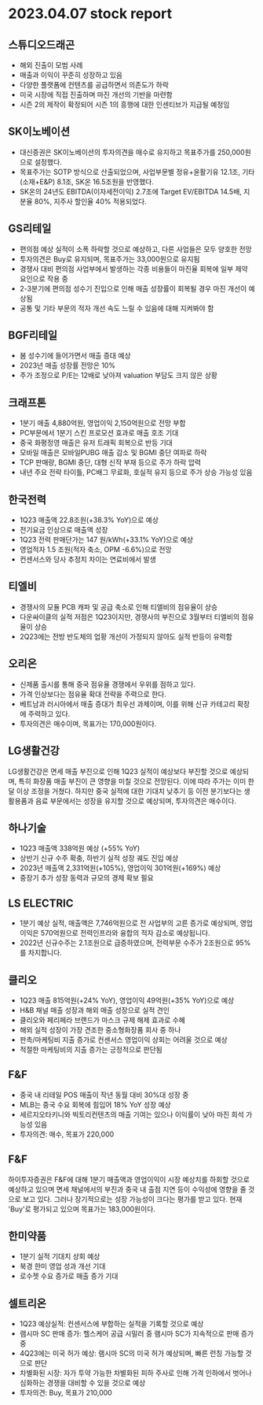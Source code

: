 # 2023.04.07 stock report
## 스튜디오드래곤
- 해외 진출이 모범 사례
- 매출과 이익이 꾸준히 성장하고 있음
- 다양한 플랫폼에 컨텐츠를 공급하면서 의존도가 하락
- 미국 시장에 직접 진출하며 마진 개선의 기반을 마련함
- <The Big Door Prize> 시즌 2의 제작이 확정되어 시즌 1의 흥행에 대한 인센티브가 지급될 예정임
## SK이노베이션
- 대신증권은 SK이노베이션의 투자의견을 매수로 유지하고 목표주가를 250,000원으로 설정했다.
- 목표주가는 SOTP 방식으로 산출되었으며, 사업부문별 정유+윤활기유 12.1조, 기타(소재+E&P) 8.1조, SK온 16.5조원을 반영했다. 
- SK온의 24년도 EBITDA(이자세전이익) 2.7조에 Target EV/EBITDA 14.5배, 지분율 80%, 지주사 할인율 40% 적용되었다.
## GS리테일
- 편의점 예상 실적이 소폭 하락할 것으로 예상하고, 다른 사업들은 모두 양호한 전망
- 투자의견은 Buy로 유지되며, 목표주가는 33,000원으로 유지됨
- 경쟁사 대비 편의점 사업부에서 발생하는 각종 비용들이 마진율 회복에 일부 제약 요인으로 작용 중
- 2-3분기에 편의점 성수기 진입으로 인해 매출 성장률이 회복될 경우 마진 개선이 예상됨
- 공통 및 기타 부문의 적자 개선 속도 느릴 수 있음에 대해 지켜봐야 함
## BGF리테일
- 봄 성수기에 들어가면서 매출 증대 예상
- 2023년 매출 성장률 전망은 10% 
- 주가 조정으로 P/E는 12배로 낮아져 valuation 부담도 크지 않은 상황
## 크래프톤
- 1분기 매출 4,880억원, 영업이익 2,150억원으로 전망 부합
- PC부문에서 1분기 스킨 프로모션 효과로 매출 호조 기대
- 중국 화평정영 매출은 유저 트래픽 회복으로 반등 기대
- 모바일 매출은 모바일PUBG 매출 감소 및 BGMI 중단 여파로 하락
- TCP 판매량, BGMI 중단, 대형 신작 부재 등으로 주가 하락 압력
- 내년 주요 전략 타이틀, PC배그 무료화, 호실적 유지 등으로 주가 상승 가능성 있음
## 한국전력
- 1Q23 매출액 22.8조원(+38.3% YoY)으로 예상
- 전기요금 인상으로 매출액 성장
- 1Q23 전력 판매단가는 147 원/kWh(+33.1% YoY)으로 예상
- 영업적자 1.5 조원(적자 축소, OPM -6.6%)으로 전망
- 컨센서스와 당사 추정치 차이는 연료비에서 발생
## 티엘비
- 경쟁사의 모듈 PCB 캐파 및 공급 축소로 인해 티엘비의 점유율이 상승
- 다운싸이클의 실적 저점은 1Q23이지만, 경쟁사의 부진으로 3월부터 티엘비의 점유율이 상승
- 2Q23에는 전방 반도체의 업황 개선이 가정되지 않아도 실적 반등이 유력함
## 오리온
- 신제품 출시를 통해 중국 점유율 경쟁에서 우위를 점하고 있다.
- 가격 인상보다는 점유율 확대 전략을 주력으로 한다.
- 베트남과 러시아에서 매출 증대가 최우선 과제이며, 이를 위해 신규 카테고리 확장에 주력하고 있다. 
- 투자의견은 매수이며, 목표가는 170,000원이다.
## LG생활건강
LG생활건강은 면세 매출 부진으로 인해 1Q23 실적이 예상보다 부진할 것으로 예상되며, 특히 화장품 매출 부진이 큰 영향을 미칠 것으로 전망된다. 이에 따라 주가는 이미 한 달 이상 조정을 거쳤다. 하지만 중국 실적에 대한 기대치 낮추기 등 이전 분기보다는 생활용품과 음료 부문에서는 성장을 유지할 것으로 예상되며, 투자의견은 매수이다.
## 하나기술
- 1Q23 매출액 338억원 예상 (+55% YoY)
- 상반기 신규 수주 확충, 하반기 실적 성장 궤도 진입 예상
- 2023년 매출액 2,331억원(+105%), 영업이익 301억원(+169%) 예상
- 중장기 추가 성장 동력과 규모의 경제 확보 필요
## LS ELECTRIC
- 1분기 예상 실적, 매출액은 7,746억원으로 전 사업부의 고른 증가로 예상되며, 영업이익은 570억원으로 전력인프라와 융합의 적자 감소로 예상됩니다.
- 2022년 신규수주는 2.1조원으로 급증하였으며, 전력부문 수주가 2조원으로 95%를 차지합니다.
## 클리오
- 1Q23 매출 815억원(+24% YoY), 영업이익 49억원(+35% YoY)으로 예상
- H&B 채널 매출 성장과 해외 매출 성장으로 실적 견인
- 클리오와 페리페라 브랜드가 마스크 규제 해제 효과로 수혜
- 해외 실적 성장이 가장 견조한 중소형화장품 회사 중 하나
- 판촉/마케팅비 지출 증가로 컨센서스 영업이익 상회는 어려울 것으로 예상
- 적절한 마케팅비의 지출 증가는 긍정적으로 판단됨
## F&F
- 중국 내 리테일 POS 매출이 작년 동월 대비 30%대 성장 중
- MLB는 중국 수요 회복에 힘입어 18% YoY 성장 예상
- 세르지오타키니와 빅토리컨텐츠의 매출 기여는 있으나 이익률이 낮아 마진 희석 가능성 있음
- 투자의견: 매수, 목표가 220,000
## F&F
하이투자증권은 F&F에 대해 1분기 매출액과 영업이익이 시장 예상치를 하회할 것으로 예상하고 있으며 면세 채널에서의 부진과 중국 내 출점 지연 등이 수익성에 영향을 줄 것으로 보고 있다. 그러나 장기적으로는 성장 가능성이 크다는 평가를 받고 있다. 현재 'Buy'로 평가되고 있으며 목표가는 183,000원이다.
## 한미약품
- 1분기 실적 기대치 상회 예상
- 북경 한미 영업 성과 개선 기대
- 로수젯 수요 증가로 매출 증가 기대
## 셀트리온
- 1Q23 예상실적: 컨센서스에 부합하는 실적을 기록할 것으로 예상
- 램시마 SC 판매 증가: 헬스케어 공급 시밀러 중 램시마 SC가 지속적으로 판매 증가 중
- 4Q23에는 미국 허가 예상: 램시마 SC의 미국 허가 예상되며, 빠른 런칭 가능할 것으로 판단
- 차별화된 시장: 자가 투약 가능한 차별화된 피하 주사로 인해 가격 인하에서 벗어나 심화하는 경쟁을 대비할 수 있을 것으로 예상
- 투자의견: Buy, 목표가 210,000